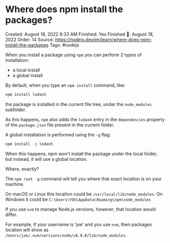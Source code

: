 # Where does npm install the packages?

Created: August 18, 2022 8:33 AM
Finished: Yes
Finished 📅: August 18, 2022
Order: 14
Source: https://nodejs.dev/en/learn/where-does-npm-install-the-packages
Tags: #nodejs

When you install a package using `npm` you can perform 2 types of installation:

- a local install
- a global install

By default, when you type an `npm install` command, like:

```bash
npm install lodash
```

the package is installed in the current file tree, under the `node_modules` subfolder.

As this happens, `npm` also adds the `lodash` entry in the `dependencies` property of the `package.json` file present in the current folder.

A global installation is performed using the `-g` flag:

```bash
npm install -g lodash
```

When this happens, npm won't install the package under the local folder, but instead, it will use a global location.

Where, exactly?

The `npm root -g` command will tell you where that exact location is on your machine.

On macOS or Linux this location could be `/usr/local/lib/node_modules`. On Windows it could be `C:\Users\YOU\AppData\Roaming\npm\node_modules`

If you use `nvm` to manage Node.js versions, however, that location would differ.

For example, if your username is 'joe' and you use `nvm`, then packages location will show as `/Users/joe/.nvm/versions/node/v8.9.0/lib/node_modules`.